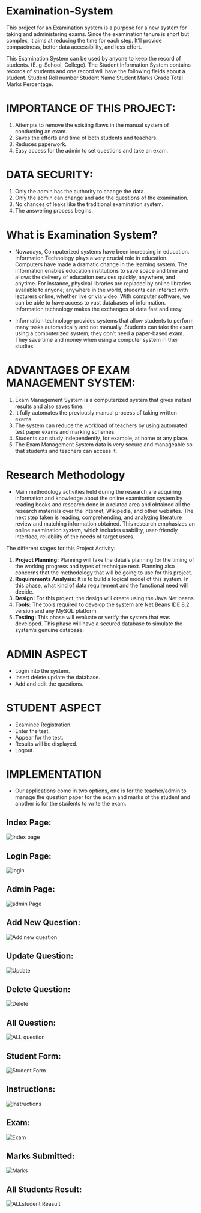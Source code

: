 # Examination-System
This project for an Examination system is a purpose for a new system for taking and administering exams. Since the examination tenure is short but complex, it aims at reducing the time for each step. It’ll provide compactness, better data accessibility, and less effort.

This Examination System can be used by anyone to keep the record of students. (E. g-School, College). The Student Information System contains records of students and one record will have the following fields about a student. Student Roll number Student Name Student Marks Grade Total Marks Percentage.

# IMPORTANCE OF THIS PROJECT:
1. Attempts to remove the existing flaws in the manual system of conducting an exam.
2. Saves the efforts and time of both students and teachers.
3. Reduces paperwork.
4. Easy access for the admin to set questions and take an exam.

# DATA SECURITY:
1. Only the admin has the authority to change the data.
2. Only the admin can change and add the questions of the examination.
3. No chances of leaks like the traditional examination system.
4. The answering process begins.

# What is Examination System?

* Nowadays, Computerized systems have been increasing in education. Information Technology plays a very crucial role in education. Computers have made a dramatic change in the learning system. The information enables education institutions to save space and time and allows the delivery of education services quickly, anywhere, and anytime. For instance, physical libraries are replaced by online libraries available to anyone; anywhere in the world, students can interact with lecturers online, whether live or via video. With computer software, we can be able to have access to vast databases of information. Information technology makes the exchanges of data fast and easy.

* Information technology provides systems that allow students to perform many tasks automatically and not manually. Students can take the exam using a computerized system; they don’t need a paper-based exam. They save time and money when using a computer system in their studies.

# ADVANTAGES OF EXAM MANAGEMENT SYSTEM:
1. Exam Management System is a computerized system that gives instant results and also saves time.
2. It fully automates the previously manual process of taking written exams. 
3. The system can reduce the workload of teachers by using automated test paper exams and marking schemes.
4. Students can study independently, for example, at home or any place. 
5. The Exam Management System data is very secure and manageable so that students and teachers can access it.

# Research Methodology 

* Main methodology activities held during the research are acquiring information and knowledge about the online examination system by reading books and research done in a related area and obtained all the research materials over the internet, Wikipedia, and other websites. The next step taken is reading, comprehending, and analyzing literature review and matching information obtained. This research emphasizes an online examination system, which includes usability, user-friendly interface, reliability of the needs of target users. 

The different stages for this Project Activity: 
1. **Project Planning:** Planning will take the details planning for the timing of the working progress and types of technique next. Planning also concerns that the methodology that will be going to use for this project.
2. **Requirements  Analysis:** It is to build a logical model of this system. In this phase, what kind of data requirement and the functional need will decide. 
3. **Design:** For this project, the design will create using the Java Net beans.
4. **Tools:**  The tools required to develop the system are Net Beans IDE 8.2 version and any MySQL platform.
5. **Testing:** This phase will evaluate or verify the system that was developed. This phase will have a secured database to simulate the system’s genuine database.

# ADMIN ASPECT
* Login into the system.
* Insert delete update the database.
* Add and edit the questions.

# STUDENT ASPECT
* Examinee Registration.
* Enter the test.
* Appear for the test.
* Results will be displayed.
* Logout.

# IMPLEMENTATION

* Our applications come in two options, one is for the teacher/admin to manage the question paper for the exam and marks of the student and another is for the students to write the exam.

## Index Page:

![Index page](https://user-images.githubusercontent.com/62838794/116532691-26243a00-a8fe-11eb-8927-33f775120d28.png)

## Login Page:

![login](https://user-images.githubusercontent.com/62838794/116532744-3a683700-a8fe-11eb-8bb9-fbff5ebfedcb.png)

## Admin Page:

![admin Page](https://user-images.githubusercontent.com/62838794/116532916-6daac600-a8fe-11eb-90b7-4f4fbc74dbd6.png)

## Add New Question:

![Add new question](https://user-images.githubusercontent.com/62838794/116532991-831ff000-a8fe-11eb-94ab-e5a162b870ea.png)

## Update Question:

![Update](https://user-images.githubusercontent.com/62838794/116533106-9fbc2800-a8fe-11eb-9c2a-4186408225a9.png)

## Delete Question:

![Delete](https://user-images.githubusercontent.com/62838794/116533201-b82c4280-a8fe-11eb-9619-7afb478b88c2.png)

## All Question:

![ALL question](https://user-images.githubusercontent.com/62838794/116533276-d134f380-a8fe-11eb-9505-34f4965fc026.png)

##  Student Form:

![Student Form](https://user-images.githubusercontent.com/62838794/116533470-0b05fa00-a8ff-11eb-95be-278809b46abe.png)

## Instructions:

![Instructions](https://user-images.githubusercontent.com/62838794/116533542-1e18ca00-a8ff-11eb-8e28-dda89b469899.png)

## Exam:

![Exam](https://user-images.githubusercontent.com/62838794/116533614-3688e480-a8ff-11eb-87cf-399035774da6.png)

## Marks Submitted:

![Marks](https://user-images.githubusercontent.com/62838794/116533719-56200d00-a8ff-11eb-9ecc-3721e64b5080.png)

## All Students Result:

![ALLstudent Reasult](https://user-images.githubusercontent.com/62838794/116533809-7059eb00-a8ff-11eb-8c01-b4d555c83793.jpeg)



